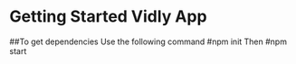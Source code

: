 # Getting Started Vidly App

##To get dependencies
Use the following command
#npm init
Then
#npm start
